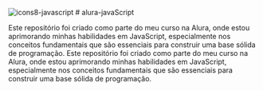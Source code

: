
  ![icons8-javascript](https://github.com/nathazz/alura-javaScript/assets/105741461/abd210dc-57fa-4be0-b446-5f99e4355eed) # alura-javaScript

Este repositório foi criado como parte do meu curso na Alura, onde estou aprimorando minhas habilidades em JavaScript, especialmente nos conceitos fundamentais que são essenciais para construir uma base sólida de programação.
Este repositório foi criado como parte do meu curso na Alura, onde estou aprimorando minhas habilidades em JavaScript, especialmente nos conceitos fundamentais que são essenciais para construir uma base sólida de programação.
